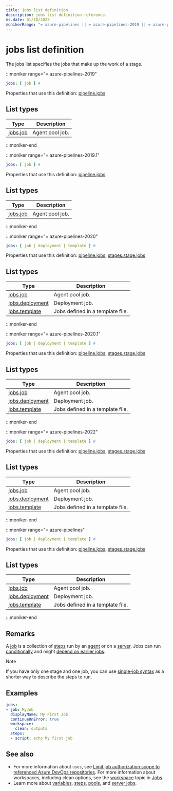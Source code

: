 ```yaml
---
title: jobs list definition
description: jobs list definition reference.
ms.date: 01/18/2023
monikerRange: "= azure-pipelines || = azure-pipelines-2019 || = azure-pipelines-2019.1 || = azure-pipelines-2020 || = azure-pipelines-2020.1 || = azure-pipelines-2022"
---
```


# jobs list definition


The jobs list specifies the jobs that make up the work of a stage.


:::moniker range="= azure-pipelines-2019"

<!-- :::api-definition signature="jobs[job]" version="azure-pipelines-2019"::: -->

```yaml
jobs: [ job ] # 
```


Properties that use this definition: [pipeline.jobs](pipeline.md)

## List types

| Type     | Description |
|----------|-------------|
| [jobs.job](jobs-job.md) | Agent pool job. |

<!-- :::api-definition-end::: -->

:::moniker-end

:::moniker range="= azure-pipelines-2019.1"

<!-- :::api-definition signature="jobs[job]" version="azure-pipelines-2019.1"::: -->

```yaml
jobs: [ job ] # 
```


Properties that use this definition: [pipeline.jobs](pipeline.md)

## List types

| Type     | Description |
|----------|-------------|
| [jobs.job](jobs-job.md) | Agent pool job. |

<!-- :::api-definition-end::: -->

:::moniker-end

:::moniker range="= azure-pipelines-2020"

<!-- :::api-definition signature="jobs[job]" version="azure-pipelines-2020"::: -->

```yaml
jobs: [ job | deployment | template ] # 
```


Properties that use this definition: [pipeline.jobs](pipeline.md), [stages.stage.jobs](stages-stage.md)

## List types

| Type     | Description |
|----------|-------------|
| [jobs.job](jobs-job.md) | Agent pool job. |
| [jobs.deployment](jobs-deployment.md) | Deployment job. |
| [jobs.template](jobs-template.md) | Jobs defined in a template file. |

<!-- :::api-definition-end::: -->

:::moniker-end

:::moniker range="= azure-pipelines-2020.1"

<!-- :::api-definition signature="jobs[job]" version="azure-pipelines-2020.1"::: -->

```yaml
jobs: [ job | deployment | template ] # 
```


Properties that use this definition: [pipeline.jobs](pipeline.md), [stages.stage.jobs](stages-stage.md)

## List types

| Type     | Description |
|----------|-------------|
| [jobs.job](jobs-job.md) | Agent pool job. |
| [jobs.deployment](jobs-deployment.md) | Deployment job. |
| [jobs.template](jobs-template.md) | Jobs defined in a template file. |

<!-- :::api-definition-end::: -->

:::moniker-end

:::moniker range="= azure-pipelines-2022"

<!-- :::api-definition signature="jobs[job]" version="azure-pipelines-2022"::: -->

```yaml
jobs: [ job | deployment | template ] # 
```


Properties that use this definition: [pipeline.jobs](pipeline.md), [stages.stage.jobs](stages-stage.md)

## List types

| Type     | Description |
|----------|-------------|
| [jobs.job](jobs-job.md) | Agent pool job. |
| [jobs.deployment](jobs-deployment.md) | Deployment job. |
| [jobs.template](jobs-template.md) | Jobs defined in a template file. |

<!-- :::api-definition-end::: -->

:::moniker-end

:::moniker range="= azure-pipelines"

<!-- :::api-definition signature="jobs[job]" version="azure-pipelines"::: -->

```yaml
jobs: [ job | deployment | template ] # 
```


Properties that use this definition: [pipeline.jobs](pipeline.md), [stages.stage.jobs](stages-stage.md)

## List types

| Type     | Description |
|----------|-------------|
| [jobs.job](jobs-job.md) | Agent pool job. |
| [jobs.deployment](jobs-deployment.md) | Deployment job. |
| [jobs.template](jobs-template.md) | Jobs defined in a template file. |

<!-- :::api-definition-end::: -->

:::moniker-end


## Remarks

A [job](/azure/devops/pipelines/process/phases) is a collection of [steps](steps.md) run by an [agent](/azure/devops/pipelines/agents/agents) or on a [server](/azure/devops/pipelines/process/phases#server-jobs). Jobs can run [conditionally](/azure/devops/pipelines/process/phases#conditions) and  might [depend on earlier jobs](/azure/devops/pipelines/process/phases#dependencies).

> [!NOTE]
> If you have only one stage and one job, you can use [single-job syntax](/azure/devops/pipelines/process/phases) as a shorter way to describe the steps to run.


## Examples

```yaml
jobs:
- job: MyJob
  displayName: My First Job
  continueOnError: true
  workspace:
    clean: outputs
  steps:
  - script: echo My first job
```


## See also

- For more information about `uses`, see [Limit job authorization scope to referenced Azure DevOps repositories](/azure/devops/pipelines/repos/azure-repos-git#limit-job-authorization-scope-to-referenced-azure-devops-repositories). For more information about workspaces, including clean options, see the [workspace](/azure/devops/pipelines/process/phases#workspace) topic in [Jobs](/azure/devops/pipelines/process/phases).
- Learn more about [variables](/azure/devops/pipelines/process/variables), [steps](steps.md), [pools](pool.md), and [server jobs](/azure/devops/pipelines/process/phases#server).





